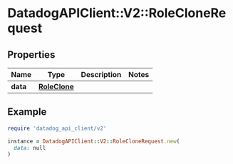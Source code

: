 # DatadogAPIClient::V2::RoleCloneRequest

## Properties

| Name | Type | Description | Notes |
| ---- | ---- | ----------- | ----- |
| **data** | [**RoleClone**](RoleClone.md) |  |  |

## Example

```ruby
require 'datadog_api_client/v2'

instance = DatadogAPIClient::V2::RoleCloneRequest.new(
  data: null
)
```

